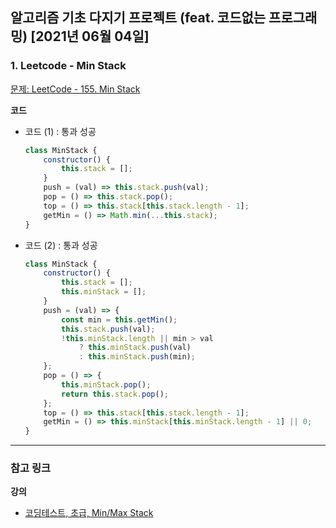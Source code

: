 ## 알고리즘 기초 다지기 프로젝트 (feat. 코드없는 프로그래밍) [2021년 06월 04일]

### **1.** Leetcode - Min Stack

[문제: LeetCode - 155. Min Stack](https://leetcode.com/problems/min-stack/)

**코드**

-   코드 (1) : 통과 성공

    ```js
    class MinStack {
        constructor() {
            this.stack = [];
        }
        push = (val) => this.stack.push(val);
        pop = () => this.stack.pop();
        top = () => this.stack[this.stack.length - 1];
        getMin = () => Math.min(...this.stack);
    }
    ```

-   코드 (2) : 통과 성공

    ```js
    class MinStack {
        constructor() {
            this.stack = [];
            this.minStack = [];
        }
        push = (val) => {
            const min = this.getMin();
            this.stack.push(val);
            !this.minStack.length || min > val
                ? this.minStack.push(val)
                : this.minStack.push(min);
        };
        pop = () => {
            this.minStack.pop();
            return this.stack.pop();
        };
        top = () => this.stack[this.stack.length - 1];
        getMin = () => this.minStack[this.minStack.length - 1] || 0;
    }
    ```

---

### **참고 링크**

**강의**

-   [코딩테스트, 초급, Min/Max Stack](https://youtu.be/gKTi-gbyjXk)
